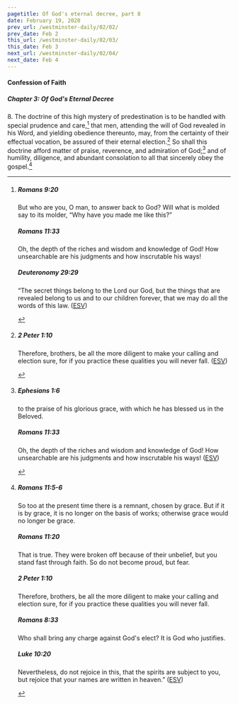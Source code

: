 ```yaml
---
pagetitle: Of God's eternal decree, part 8
date: February 19, 2020
prev_url: /westminster-daily/02/02/
prev_date: Feb 2
this_url: /westminster-daily/02/03/
this_date: Feb 3
next_url: /westminster-daily/02/04/
next_date: Feb 4
---
```


#### Confession of Faith

##### Chapter 3: Of God's Eternal Decree

8\. The doctrine of this high mystery of predestination is to be handled with special prudence and care,[^fnref:wcf1] that men, attending the will of God revealed in his Word, and yielding obedience thereunto, may, from the certainty of their effectual vocation, be assured of their eternal election.[^fnref:wcf2] So shall this doctrine afford matter of praise, reverence, and admiration of God;[^fnref:wcf3] and of humility, diligence, and abundant consolation to all that sincerely obey the gospel.[^fnref:wcf4]

[^fnref:wcf1]: <div class="esv"><h5>Romans 9:20</h5> <div class="esv-text"><p id="p45009020.01-1">But who are you, O man, to answer back to God? Will what is molded say to its molder, &#8220;Why have you made me like this?&#8221;</p> </div><h5>Romans 11:33</h5> <div class="esv-text"><p id="p45011033.01-2">Oh, the depth of the riches and wisdom and knowledge of God! How unsearchable are his judgments and how inscrutable his ways!</p> </div><h5>Deuteronomy 29:29</h5> <div class="esv-text"><p id="p05029029.01-3">&#8220;The secret things belong to the <span class="small-caps">Lord</span> our God, but the things that are revealed belong to us and to our children forever, that we may do all the words of this law.  (<a href="http://www.esv.org" class="copyright">ESV</a>)</p> </div> </div>

[^fnref:wcf2]: <div class="esv"><h5>2 Peter 1:10</h5> <div class="esv-text"><p id="p61001010.01-1">Therefore, brothers, be all the more diligent to make your calling and election sure, for if you practice these qualities you will never fall.  (<a href="http://www.esv.org" class="copyright">ESV</a>)</p> </div> </div>

[^fnref:wcf3]: <div class="esv"><h5>Ephesians 1:6</h5> <div class="esv-text"><p id="p49001006.01-1">to the praise of his glorious grace, with which he has blessed us in the Beloved.</p> </div><h5>Romans 11:33</h5> <div class="esv-text"><p id="p45011033.01-2">Oh, the depth of the riches and wisdom and knowledge of God! How unsearchable are his judgments and how inscrutable his ways!  (<a href="http://www.esv.org" class="copyright">ESV</a>)</p> </div> </div>

[^fnref:wcf4]: <div class="esv"><h5>Romans 11:5-6</h5> <div class="esv-text"><p id="p45011005.01-1">So too at the present time there is a remnant, chosen by grace. But if it is by grace, it is no longer on the basis of works; otherwise grace would no longer be grace.</p> </div><h5>Romans 11:20</h5> <div class="esv-text"><p id="p45011020.01-2">That is true. They were broken off because of their unbelief, but you stand fast through faith. So do not become proud, but fear.</p> </div><h5>2 Peter 1:10</h5> <div class="esv-text"><p id="p61001010.01-3">Therefore, brothers, be all the more diligent to make your calling and election sure, for if you practice these qualities you will never fall.</p> </div><h5>Romans 8:33</h5> <div class="esv-text"><p id="p45008033.01-4">Who shall bring any charge against God's elect? It is God who justifies.</p> </div><h5>Luke 10:20</h5> <div class="esv-text"><p id="p42010020.01-5"><span class="woc">Nevertheless, do not rejoice in this, that the spirits are subject to you, but rejoice that your names are written in heaven.&#8221;</span>  (<a href="http://www.esv.org" class="copyright">ESV</a>)</p> </div> </div>

